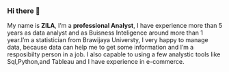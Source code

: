 ### Hi there 👋

My name is **ZILA**, I’m a **professional Analyst**, I have experience more than 5 years as data analyst and as Buisness Inteligence around more than 1 year.I’m a statistician from Brawijaya Universty, I very happy to manage data, because data can help me to get some information and I’m a resposibilty person in a job. I also capable to using a few analystic tools like Sql,Python,and Tableau and I have experience in e-commerce.
